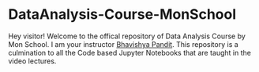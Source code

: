 # DataAnalysis-Course-MonSchool

Hey visitor! Welcome to the offical repository of Data Analysis Course by Mon School. I am your instructor [Bhavishya Pandit](https://www.linkedin.com/in/bhavishya-pandit/). This repository is a culmination to all the Code based Jupyter Notebooks that are taught in the video lectures.

